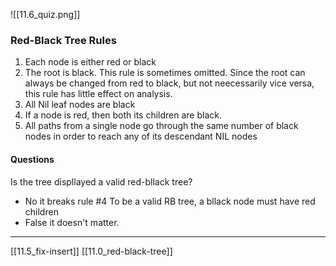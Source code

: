 ![[11.6_quiz.png]]

### Red-Black Tree Rules
1. Each node is either red or black
2. The root is black. This rule is sometimes omitted. Since the root can always be changed from red to black, but not neecessarily vice versa, this rule has little effect on analysis. 
3. All Nil leaf nodes are black
4. If a node is red, then both its children are black. 
5. All paths from a single node go through the same number of black nodes in order to reach any of its descendant NIL nodes

#### Questions 
Is the tree displlayed a valid red-bllack tree?
- No it breaks rule #4
To be a valid RB tree, a bllack node must have red children
- False it doesn't matter.

---
[[11.5_fix-insert]]
[[11.0_red-black-tree]]
